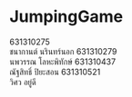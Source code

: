 # JumpingGame
631310275	
ชนากานต์ นรินทร์นอก 
631310279	
นพวรรณ โลหะพิทักษ์
631310437	
ณัฐสิทธิ์ ปิยะสอน
631310521	
วิศว อยู่ดี
